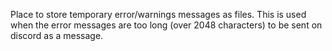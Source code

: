 Place to store temporary error/warnings messages as files. This is used when the error messages are too long (over 2048 characters) to be sent on discord as a message.